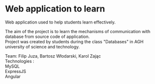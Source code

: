 # Web application to learn  
Web application used to help students learn effectively.  

The aim of the project is to learn the mechanisms of communication with database from source code of application.  
Project was created by students during the class "Databases" in AGH university of science and technology.  

Team: Filip Juza, Bartosz Włodarski, Karol Zając  
Technologies :  
MySQL  
ExpressJS   
Angular  


